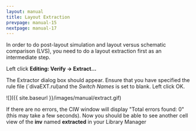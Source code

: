 ```yaml
---
layout: manual
title: Layout Extraction
prevpage: manual-15
nextpage: manual-17
---
```


In order to do post-layout simulation and layout versus schematic
comparison (LVS), you need to do a layout extraction first as an
intermediate step.

Left click **Editing: Verify -> Extract\...**

The Extractor dialog box should appear. Ensure that you have specified
the rule file (\`divaEXT.rul)and the *Switch Names* is set to blank.
Left click OK.

![]({{ site.baseurl }}/images/manual/extract.gif)

If there are no errors, the CIW window will display \"Total errors
found: 0\" (this may take a few seconds). Now you should be able to see
another cell view of the **inv** named **extracted** in your Library
Manager
